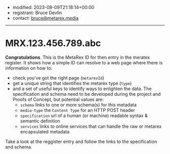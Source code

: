 * modified: 2023-08-09T21:18:14+00:00
* registrant: Bruce Devlin
* contact: bruce@metarex.media

_ _ _

# MRX.123.456.789.abc

**Congratulations**. This is the MetaRex ID for then entry in the meratex
register. It shows how a simple ID can resolve to a web page where there is
information on how to:

* check you've got the right page (`metarexId`)
* get a unique string that identifies the metarex type (`type`)
* and a set of useful keys to identify ways to enlighten the data. The
  specification and schema need to be developed during the project and Proofs of
  Concept, but potential values are:
  * `schema` links to one or more schema(s) for this metadata
  * `media-type` the `Content Type` for an HTTP POST header
  * `specification` url of a human (or machine) readable syntax &amp; semantic
    definition
  * `services` links to online services that can handle the raw or metarex
    encapsulated metadata

Take a look at the reggister entry and follow the links to the specification and
schema.